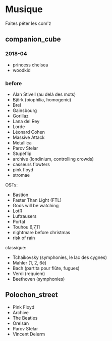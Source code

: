 # Musique

Faites péter les com'z

## companion_cube

### 2018-04

- princess chelsea 
- woodkid

### before

- Alan Stivell (au delà des mots)
- Björk (biophilia, homogenic)
- Brel
- Gainsbourg
- Gorillaz
- Lana del Rey
- Lorde
- Léonard Cohen
- Massive Attack
- Metallica
- Parov Stelar
- Stupéflip
- archive (londinium, controlling crowds)
- casseurs flowters
- pink floyd
- stromae

OSTs:
- Bastion
- Faster Than Light (FTL)
- Gods will be watching
- LotR
- Luftrausers
- Portal
- Touhou 6,7,11
- nightmare before christmas
- risk of rain

classique:
- Tchaikovsky (symphonies, le lac des cygnes)
- Mahler (1, 2, 6è)
- Bach (partita pour flûte, fugues)
- Verdi (requiem)
- Beethoven (symphonies)

## Polochon_street

* Pink Floyd
* Archive
* The Beatles
* Orelsan
* Parov Stelar
* Vincent Delerm
